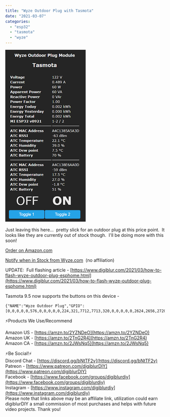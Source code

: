 ```yaml
---
title: "Wyze Outdoor Plug with Tasmota"
date: "2021-03-07"
categories: 
  - "esp32"
  - "tasmota"
  - "wyze"
---
```


[![](images/wyze_outdoor.PNG)](https://1.bp.blogspot.com/-kgSGLEfWedI/YEUruWp1xmI/AAAAAAAEoB4/qyonzQHL56EiaE2DMz8FpvuRe19TDhcuACLcBGAsYHQ/s808/wyze_outdoor.PNG)

Just leaving this here...  pretty slick for an outdoor plug at this price point.  It looks like they are currently out of stock though.  I'll be doing more with this soon!  

<!--truncate-->

[Order on Amazon.com](https://amzn.to/30oyEsW)

[Notify when in Stock from Wyze.com](https://wyze.com/wyze-plug-outdoor.html)  (no affiliation)

UPDATE:  Full flashing article - [https://www.digiblur.com/2021/03/how-to-flash-wyze-outdoor-plug-esphome.html](https://www.digiblur.com/2021/03/how-to-flash-wyze-outdoor-plug-esphome.html)

Tasmota 9.5 now supports the buttons on this device - 

```
{"NAME":"Wyze Outdoor Plug","GPIO":[0,0,0,0,0,576,0,0,0,0,0,224,321,7712,7713,320,0,0,0,0,0,2624,2656,2720,0,0,0,0,225,0,4704,0,0,0,0,0],"FLAG":0,"BASE":1}
```

⚡Products We Use/Recommend

Amazon US - [https://amzn.to/2YZNDeO](https://amzn.to/2YZNDeO)  
Amazon UK - [https://amzn.to/2TnG2R4](https://amzn.to/2TnG2R4)  
Amazon CA - [https://amzn.to/2JWsNq5](https://amzn.to/2JWsNq5)  
  

⚡Be Social!⚡  
Discord Chat - [https://discord.gg/bNtTF2v](https://discord.gg/bNtTF2v)  
Patreon - [https://www.patreon.com/digiblurDIY](https://www.patreon.com/digiblurDIY)  
Facebook - [https://www.facebook.com/groups/digiblurdiy](https://www.facebook.com/groups/digiblurdiy)  
Instagram - [https://www.instagram.com/digiblurdiy](https://www.instagram.com/digiblurdiy)  
Please note that links above may be an affiliate link, utilization could earn digiblurDIY a small commission of most purchases and helps with future video projects. Thank you!
